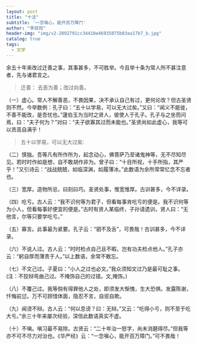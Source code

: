 ```yaml
---
layout: post
title: "十法"
subtitle: '一念嗔心，能开百万障门'
author: "李叔同"
header-img: "img/v2-2092791cc34410e46935075b03aa17b7_b.jpg"
catalog: true
tags:
  - 文学
---
```


余五十年来改过迁善之事，其事甚多，不可胜举。今且举十条为常人所不甚注意者，先与诸君言之。

> 迁善： 去恶为善；改过向善。

（一）虚心。常人不解善恶，不畏因果，决不承认自己有过，更何论改？但古圣贤则不然。今举数例：孔子曰：“五十以学易，可以无大过矣。”又曰：“闻义不能徙，不善不能改，是吾忧也。”蘧伯玉为当时之贤人，彼使人于孔子。孔子与之坐而问焉，曰：“夫子何为？”对曰：“夫子欲寡其过而未能也。”圣贤尚如此虚心，我等可以贡高自满乎！

> 五十以学易，可以无大过矣:

（二）慎独。吾等凡有所作所为，起念动心，佛菩萨乃至诸鬼神等，无不尽知尽见。若时时作如是想，自不敢胡作非为。曾子曰：“十目所视，十手所指，其严乎！”又引诗云：“战战兢兢，如临深渊，如履薄冰。”此数语为余所常常忆念不忘者也。


（三）宽厚。造物所忌，曰刻曰巧。圣贤处事，惟宽惟厚。古训甚多，今不详录。


（四）吃亏。古人云：“我不识何等为君子，但看每事肯吃亏的便是。我不识何等为小人，但看每事好便宜的便是。”古时有贤人某临终，子孙请遗训，贤人曰：“无他言，尔等只要学吃亏。”


（五）寡言。此事最为紧要。孔子云：“驷不及舌”，可畏哉！古训甚多，今不详录。


（六）不说人过。古人云：“时时检点自己且不暇，岂有功夫检点他人。”孔子亦云：“躬自厚而薄责于人。”以上数语，余常不敢忘。


（七）不文己过。子夏曰：“小人之过也必文。”我众须知文过乃是最可耻之事。(注：不狡辩弯曲己过。不掩饰自己的过错。文,掩饰。)


（八）不覆己过。我等倘有得罪他人之处，即须发大惭愧，生大恐惧。发露陈谢，忏悔前愆。万不可顾惜体面，隐忍不言，自诳自欺。


（九）闻谤不辩。古人云：“何以息谤？曰：无辩。”又云：“吃得小亏，则不至于吃大亏。”余三十年来屡次经验，深信此数语真实不虚。


（十）不嗔。嗔习最不易除。古贤云：“二十年治一怒字，尚未消磨得尽。”但我等亦不可不尽力对治也。《华严经》云：“一念嗔心，能开百万障门。”可不畏哉！
